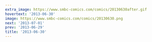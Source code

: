 ```yaml
---
extra_image: https://www.smbc-comics.com/comics/20130630after.gif
hovertext: '2013-06-30'
image: https://www.smbc-comics.com/comics/20130630.png
next: '2013-07-01'
prev: '2013-06-29'
title: '2013-06-30'
---
```

